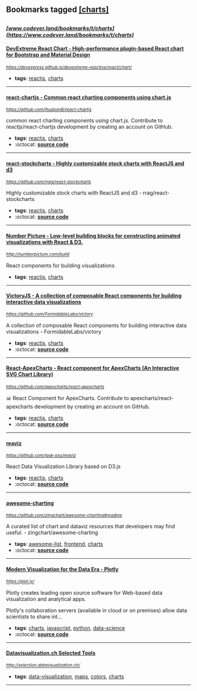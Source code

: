 ## Bookmarks tagged [[charts]](https://www.codever.land/search?q=[charts])

_<sup><sup>[www.codever.land/bookmarks/t/charts](https://www.codever.land/bookmarks/t/charts)</sup></sup>_
---
#### [DevExtreme React Chart - High-performance plugin-based React chart for Bootstrap and Material Design](https://devexpress.github.io/devextreme-reactive/react/chart/)
_<sup>https://devexpress.github.io/devextreme-reactive/react/chart/</sup>_

* **tags**: [reactjs](../tagged/reactjs.md), [charts](../tagged/charts.md)
---
#### [react-chartjs - Common react charting components using chart.js](https://github.com/jhudson8/react-chartjs)
_<sup>https://github.com/jhudson8/react-chartjs</sup>_

common react charting components using chart.js. Contribute to reactjs/react-chartjs development by creating an account on GitHub.
* **tags**: [reactjs](../tagged/reactjs.md), [charts](../tagged/charts.md)
* :octocat: **[source code](https://github.com/jhudson8/react-chartjs)**
---
#### [react-stockcharts - Highly customizable stock charts with ReactJS and d3](https://github.com/rrag/react-stockcharts)
_<sup>https://github.com/rrag/react-stockcharts</sup>_

Highly customizable stock charts with ReactJS and d3 - rrag/react-stockcharts
* **tags**: [reactjs](../tagged/reactjs.md), [charts](../tagged/charts.md)
* :octocat: **[source code](https://github.com/rrag/react-stockcharts)**
---
#### [Number Picture - Low-level building blocks for constructing animated visualizations with React & D3.](http://numberpicture.com/build)
_<sup>http://numberpicture.com/build</sup>_

React components for building visualizations
* **tags**: [reactjs](../tagged/reactjs.md), [charts](../tagged/charts.md)
---
#### [VictoryJS - A collection of composable React components for building interactive data visualizations](https://github.com/FormidableLabs/victory)
_<sup>https://github.com/FormidableLabs/victory</sup>_

A collection of composable React components for building interactive data visualizations - FormidableLabs/victory
* **tags**: [reactjs](../tagged/reactjs.md), [charts](../tagged/charts.md)
* :octocat: **[source code](https://github.com/FormidableLabs/victory)**
---
#### [React-ApexCharts - React component for ApexCharts (An Interactive SVG Chart Library)](https://github.com/apexcharts/react-apexcharts)
_<sup>https://github.com/apexcharts/react-apexcharts</sup>_

📊 React Component for ApexCharts. Contribute to apexcharts/react-apexcharts development by creating an account on GitHub.
* **tags**: [reactjs](../tagged/reactjs.md), [charts](../tagged/charts.md)
* :octocat: **[source code](https://github.com/apexcharts/react-apexcharts)**
---
#### [reaviz](https://github.com/jask-oss/reaviz)
_<sup>https://github.com/jask-oss/reaviz</sup>_

React Data Visualization Library based on D3.js
* **tags**: [reactjs](../tagged/reactjs.md), [charts](../tagged/charts.md)
* :octocat: **[source code](https://github.com/jask-oss/reaviz)**
---
#### [awesome-charting](https://github.com/zingchart/awesome-charting#readme)
_<sup>https://github.com/zingchart/awesome-charting#readme</sup>_

A curated list of chart and dataviz resources that developers may find useful. - zingchart/awesome-charting
* **tags**: [awesome-list](../tagged/awesome-list.md), [frontend](../tagged/frontend.md), [charts](../tagged/charts.md)
* :octocat: **[source code](https://github.com/zingchart/awesome-charting#readme)**
---
#### [Modern Visualization for the Data Era - Plotly](https://plot.ly/)
_<sup>https://plot.ly/</sup>_

Plotly creates leading open source software for Web-based data visualization and analytical apps.

Plotly's collaboration servers (available in cloud or on premises) allow data scientists to share int...
* **tags**: [charts](../tagged/charts.md), [javascript](../tagged/javascript.md), [python](../tagged/python.md), [data-science](../tagged/data-science.md)
* :octocat: **[source code](https://github.com/plotly/plotly.js/)**
---
#### [Datavisualization.ch Selected Tools](http://selection.datavisualization.ch/)
_<sup>http://selection.datavisualization.ch/</sup>_

* **tags**: [data-visualization](../tagged/data-visualization.md), [maps](../tagged/maps.md), [colors](../tagged/colors.md), [charts](../tagged/charts.md)
---
